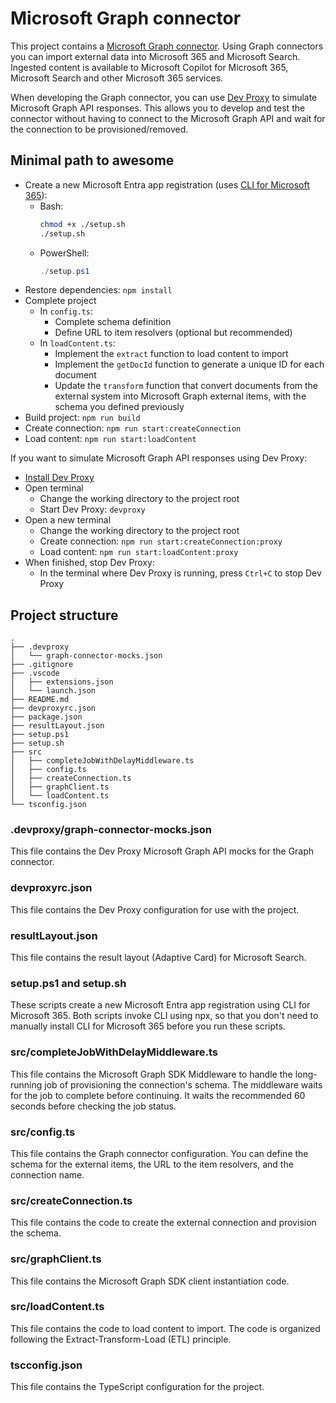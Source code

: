 # Microsoft Graph connector

This project contains a [Microsoft Graph connector](https://learn.microsoft.com/graph/connecting-external-content-connectors-overview). Using Graph connectors you can import external data into Microsoft 365 and Microsoft Search. Ingested content is available to Microsoft Copilot for Microsoft 365, Microsoft Search and other Microsoft 365 services.

When developing the Graph connector, you can use [Dev Proxy](https://aka.ms/devproxy) to simulate Microsoft Graph API responses. This allows you to develop and test the connector without having to connect to the Microsoft Graph API and wait for the connection to be provisioned/removed.

## Minimal path to awesome

- Create a new Microsoft Entra app registration (uses [CLI for Microsoft 365](https://aka.ms/cli-m365)):
  - Bash:
    ```bash
    chmod +x ./setup.sh
    ./setup.sh
  - PowerShell:
    ```powershell
    ./setup.ps1
    ```
- Restore dependencies: `npm install`
- Complete project
  - In `config.ts`:
    - Complete schema definition
    - Define URL to item resolvers (optional but recommended)
  - In `loadContent.ts`:
    - Implement the `extract` function to load content to import
    - Implement the `getDocId` function to generate a unique ID for each document
    - Update the `transform` function that convert documents from the external system into Microsoft Graph external items, with the schema you defined previously
- Build project: `npm run build`
- Create connection: `npm run start:createConnection`
- Load content: `npm run start:loadContent`

If you want to simulate Microsoft Graph API responses using Dev Proxy:

- [Install Dev Proxy](https://learn.microsoft.com/microsoft-cloud/dev/dev-proxy/get-started)
- Open terminal
  - Change the working directory to the project root
  - Start Dev Proxy: `devproxy`
- Open a new terminal
  - Change the working directory to the project root
  - Create connection: `npm run start:createConnection:proxy`
  - Load content: `npm run start:loadContent:proxy`
- When finished, stop Dev Proxy:
  - In the terminal where Dev Proxy is running, press `Ctrl+C` to stop Dev Proxy

## Project structure

```text
.
├── .devproxy
│   └── graph-connector-mocks.json
├── .gitignore
├── .vscode
│   ├── extensions.json
│   └── launch.json
├── README.md
├── devproxyrc.json
├── package.json
├── resultLayout.json
├── setup.ps1
├── setup.sh
├── src
│   ├── completeJobWithDelayMiddleware.ts
│   ├── config.ts
│   ├── createConnection.ts
│   ├── graphClient.ts
│   └── loadContent.ts
└── tsconfig.json
```

### .devproxy/graph-connector-mocks.json

This file contains the Dev Proxy Microsoft Graph API mocks for the Graph connector.

### devproxyrc.json

This file contains the Dev Proxy configuration for use with the project.

### resultLayout.json

This file contains the result layout (Adaptive Card) for Microsoft Search.

### setup.ps1 and setup.sh

These scripts create a new Microsoft Entra app registration using CLI for Microsoft 365. Both scripts invoke CLI using npx, so that you don't need to manually install CLI for Microsoft 365 before you run these scripts.

### src/completeJobWithDelayMiddleware.ts

This file contains the Microsoft Graph SDK Middleware to handle the long-running job of provisioning the connection's schema. The middleware waits for the job to complete before continuing. It waits the recommended 60 seconds before checking the job status.

### src/config.ts

This file contains the Graph connector configuration. You can define the schema for the external items, the URL to the item resolvers, and the connection name.

### src/createConnection.ts

This file contains the code to create the external connection and provision the schema.

### src/graphClient.ts

This file contains the Microsoft Graph SDK client instantiation code.

### src/loadContent.ts

This file contains the code to load content to import. The code is organized following the Extract-Transform-Load (ETL) principle.

### tscconfig.json

This file contains the TypeScript configuration for the project.